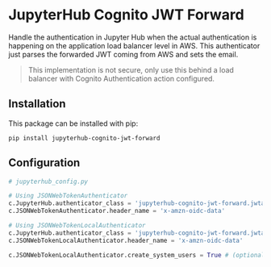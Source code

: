 # JupyterHub Cognito JWT Forward

Handle the authentication in Jupyter Hub when the actual authentication is happening on the application load balancer level in AWS. This authenticator just parses the forwarded JWT coming from AWS and sets the email.

> This implementation is not secure, only use this behind a load balancer with Cognito Authentication action configured.

## Installation

This package can be installed with pip:

```
pip install jupyterhub-cognito-jwt-forward
```

## Configuration

```py
# jupyterhub_config.py

# Using JSONWebTokenAuthenticator
c.JupyterHub.authenticator_class = 'jupyterhub-cognito-jwt-forward.jwtauthenticator.JSONWebTokenAuthenticator'
c.JSONWebTokenAuthenticator.header_name = 'x-amzn-oidc-data'

# Using JSONWebTokenLocalAuthenticator
c.JupyterHub.authenticator_class = 'jupyterhub-cognito-jwt-forward.jwtauthenticator.JSONWebTokenLocalAuthenticator'
c.JSONWebTokenLocalAuthenticator.header_name = 'x-amzn-oidc-data'

c.JSONWebTokenLocalAuthenticator.create_system_users = True # (optional)
```